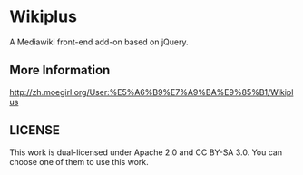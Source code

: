 Wikiplus 
========

A Mediawiki front-end add-on based on jQuery.

More Information
----------------

http://zh.moegirl.org/User:%E5%A6%B9%E7%A9%BA%E9%85%B1/Wikiplus

## LICENSE

This work is dual-licensed under Apache 2.0 and CC BY-SA 3.0. You can choose one of them to use this work.